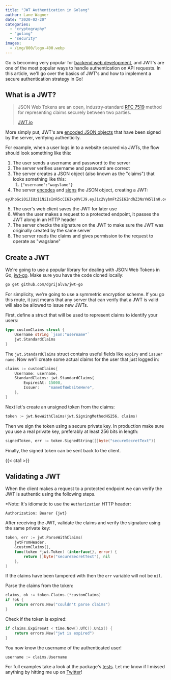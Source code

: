 ```yaml
---
title: "JWT Authentication in Golang"
author: Lane Wagner
date: "2020-02-20"
categories: 
  - "cryptography"
  - "golang"
  - "security"
images:
  - /img/800/logo-400.webp
---
```


Go is becoming very popular for [backend web development](/backend/become-backend-developer/), and JWT's are one of the most popular ways to handle authentication on API requests. In this article, we'll go over the basics of JWT's and how to implement a secure authentication strategy in Go!

## What is a JWT?

> JSON Web Tokens are an open, industry-standard [RFC 7519](https://tools.ietf.org/html/rfc7519) method for representing claims securely between two parties.
> 
> [JWT.io](https://jwt.io/)

More simply put, JWT's are [encoded JSON objects](/golang/json-golang/) that have been signed by the server, verifying authenticity.

For example, when a user logs in to a website secured via JWTs, the flow should look something like this:

1. The user sends a username and password to the server
2. The server verifies username and password are correct
3. The server creates a JSON object (also known as the "claims") that looks something like this:
    1. `{"username":"wagslane"}`
4. The server [encodes](/cryptography/encoding-vs-encryption/) and [signs](/cryptography/hmac-and-macs-in-jwts/) the JSON object, creating a JWT:

```
eyJhbGciOiJIUzI1NiIsInR5cCI6IkpXVCJ9.eyJ1c2VybmFtZSI6IndhZ3NsYW5lIn0.ov6d8XtwQoKUwsYahk9UwH333NICElFSs6ag6pINyPQ
```

5. The user's web client saves the JWT for later use
6. When the user makes a request to a protected endpoint, it passes the JWT along in an HTTP header
7. The server checks the signature on the JWT to make sure the JWT was originally created by the same server
8. The server reads the claims and gives permission to the request to operate as "wagslane"

## Create a JWT

We're going to use a popular library for dealing with JSON Web Tokens in Go, [jwt-go](https://github.com/dgrijalva/jwt-go). Make sure you have the code cloned locally:

```bash
go get github.com/dgrijalva/jwt-go
```

For simplicity, we're going to use a symmetric encryption scheme. If you go this route, it just means that any server that can verify that a JWT is valid will also be allowed to issue new JWTs.

First, define a struct that will be used to represent claims to identify your users:

```go
type customClaims struct {
	Username string `json:"username"`
	jwt.StandardClaims
}
```

The `jwt.StandardClaims` struct contains useful fields like `expiry` and `issuer name`. Now we'll create some actual claims for the user that just logged in:

```go
claims := customClaims{
	Username: username,
	StandardClaims: jwt.StandardClaims{
		ExpiresAt: 15000,
		Issuer:    "nameOfWebsiteHere",
	},
}
```

Next let's create an unsigned token from the claims:

```go
token := jwt.NewWithClaims(jwt.SigningMethodHS256, claims)
```

Then we sign the token using a secure private key. In production make sure you use a real private key, preferably at least 256 bits in length:

```go
signedToken, err := token.SignedString([]byte("secureSecretText"))
```

Finally, the signed token can be sent back to the client.

{{< cta1 >}}

## Validating a JWT

When the client makes a request to a protected endpoint we can verify the JWT is authentic using the following steps.

\*Note: It's idiomatic to use the `Authorization` HTTP header:

```
Authorization: Bearer {jwt}
```

After receiving the JWT, validate the claims and verify the signature using the same private key:

```go
token, err := jwt.ParseWithClaims(
	jwtFromHeader,
	&customClaims{},
	func(token *jwt.Token) (interface{}, error) {
		return []byte("secureSecretText"), nil 
	},
)
```

If the claims have been tampered with then the `err` variable will not be `nil`.

Parse the claims from the token:

```go
claims, ok := token.Claims.(*customClaims)
if !ok {
	return errors.New("couldn't parse claims")
}
```

Check if the token is expired:

```go
if claims.ExpiresAt < time.Now().UTC().Unix() {
	return errors.New("jwt is expired")
}
```

You now know the username of the authenticated user!

```go
username := claims.Username
```

For full examples take a look at the package's [tests](https://github.com/dgrijalva/jwt-go/blob/master/example_test.go). Let me know if I missed anything by hitting me up on [Twitter](https://twitter.com/wagslane)!
